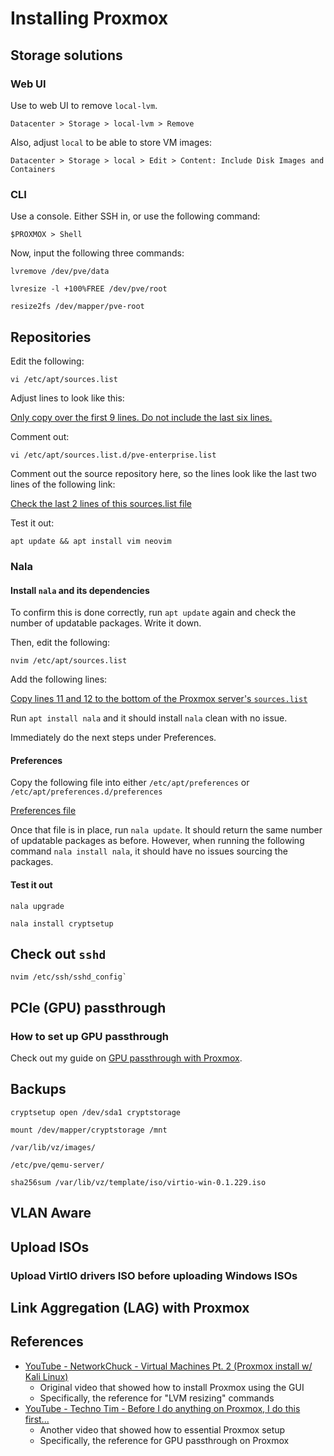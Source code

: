 Installing Proxmox
==================

Storage solutions
-----------------

### Web UI

Use to web UI to remove `local-lvm`.

`Datacenter > Storage > local-lvm > Remove`

Also, adjust `local` to be able to store VM images:

`Datacenter > Storage > local > Edit > Content: Include Disk Images and Containers`

### CLI

Use a console. Either SSH in, or use the following command:

`$PROXMOX > Shell`

Now, input the following three commands:

```
lvremove /dev/pve/data

lvresize -l +100%FREE /dev/pve/root

resize2fs /dev/mapper/pve-root
```

Repositories
------------

Edit the following:

```
vi /etc/apt/sources.list
```

Adjust lines to look like this:

[Only copy over the first 9 lines. Do not include the last six lines.](/proxmox/etc/apt/sources.list)

Comment out:

```
vi /etc/apt/sources.list.d/pve-enterprise.list
```

Comment out the source repository here, so the lines look like the last two lines of the following link:

[Check the last 2 lines of this sources.list file](/proxmox/etc/apt/sources.list)

Test it out:

```
apt update && apt install vim neovim
```

### Nala

#### Install `nala` and its dependencies

To confirm this is done correctly, run `apt update` again and check the number of updatable packages. Write it down.

Then, edit the following:

```
nvim /etc/apt/sources.list
```

Add the following lines:

[Copy lines 11 and 12 to the bottom of the Proxmox server's `sources.list`](/proxmox/etc/apt/sources.list)

Run `apt install nala` and it should install `nala` clean with no issue.

Immediately do the next steps under Preferences.

#### Preferences

Copy the following file into either `/etc/apt/preferences` or `/etc/apt/preferences.d/preferences`

[Preferences file](/proxmox/etc/apt/preferences)

Once that file is in place, run `nala update`. It should return the same number of updatable packages as before. However, when running the following command `nala install nala`, it should have no issues sourcing the packages.

#### Test it out

```
nala upgrade

nala install cryptsetup
```

Check out `sshd`
----------------

```
nvim /etc/ssh/sshd_config`
```

PCIe (GPU) passthrough
----------------------

### How to set up GPU passthrough

Check out my guide on [GPU passthrough with Proxmox](/proxmox/proxmox-gpu-passthrough.md).

Backups
-------

```
cryptsetup open /dev/sda1 cryptstorage

mount /dev/mapper/cryptstorage /mnt

/var/lib/vz/images/

/etc/pve/qemu-server/

sha256sum /var/lib/vz/template/iso/virtio-win-0.1.229.iso
```

VLAN Aware
----------

Upload ISOs
-----------

### Upload VirtIO drivers ISO before uploading Windows ISOs

Link Aggregation (LAG) with Proxmox
-----------------------------------

References
----------

- [YouTube - NetworkChuck - Virtual Machines Pt. 2 (Proxmox install w/ Kali Linux)](https://www.youtube.com/watch?v=_u8qTN3cCnQ)
    - Original video that showed how to install Proxmox using the GUI
    - Specifically, the reference for "LVM resizing" commands
- [YouTube - Techno Tim - Before I do anything on Proxmox, I do this first...](https://www.youtube.com/watch?v=GoZaMgEgrHw)
    - Another video that showed how to essential Proxmox setup
    - Specifically, the reference for GPU passthrough on Proxmox
